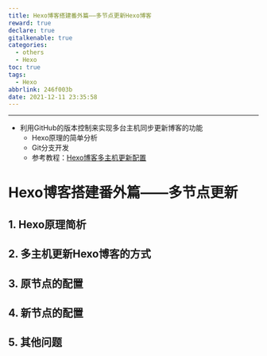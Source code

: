 ```yaml
---
title: Hexo博客搭建番外篇——多节点更新Hexo博客
reward: true
declare: true
gitalkenable: true
categories:
  - others
  - Hexo
toc: true
tags:
  - Hexo
abbrlink: 246f003b
date: 2021-12-11 23:35:58
---
```

---

* 利用GitHub的版本控制来实现多台主机同步更新博客的功能
  * Hexo原理的简单分析
  * Git分支开发
  * 参考教程：[Hexo博客多主机更新配置](https://www.jianshu.com/p/0b1fccce74e0?utm_campaign=maleskine)

<!-- more -->

# Hexo博客搭建番外篇——多节点更新

## 1. Hexo原理简析

## 2. 多主机更新Hexo博客的方式

## 3. 原节点的配置

## 4. 新节点的配置

## 5. 其他问题
